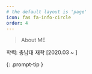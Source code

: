 ```yaml
---
# the default layout is 'page'
icon: fas fa-info-circle
order: 4
---
```


> About ME  

학력: 충남대 재학 [2020.03 ~ ]

{: .prompt-tip }
